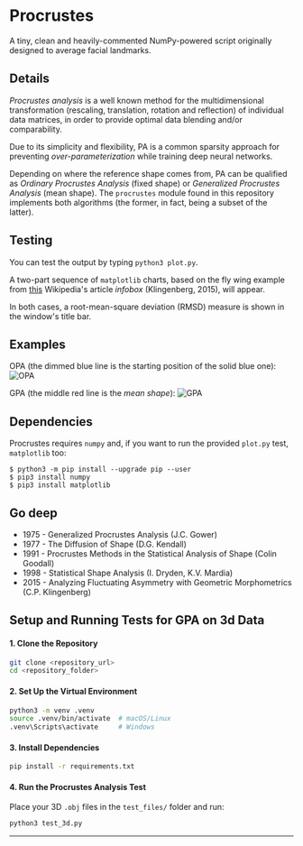 # Procrustes

A tiny, clean and heavily-commented NumPy-powered script originally designed to average facial landmarks. 

## Details

*Procrustes analysis* is a well known method for the multidimensional transformation (rescaling, translation, rotation and reflection) of individual data matrices, in order to provide optimal data blending and/or comparability. 

Due to its simplicity and flexibility, PA is a common sparsity approach for preventing *over-parameterization* while training deep neural networks. 

Depending on where the reference shape comes from, PA can be qualified as *Ordinary Procrustes Analysis* (fixed shape) or *Generalized Procrustes Analysis* (mean shape). The `procrustes` module found in this repository implements both algorithms (the former, in fact, being a subset of the latter). 

## Testing 

You can test the output by typing `python3 plot.py`.

A two-part sequence of `matplotlib` charts, based on the fly wing example from [this](https://en.wikipedia.org/wiki/Procrustes_analysis) Wikipedia's article *infobox* (Klingenberg, 2015), will appear.

In both cases, a root-mean-square deviation (RMSD) measure is shown in the window's title bar.

## Examples

OPA (the dimmed blue line is the starting position of the solid blue one):
![OPA](https://user-images.githubusercontent.com/3150023/105704314-ea4c9380-5f0e-11eb-92b1-095e162f810f.png)

GPA (the middle red line is the *mean shape*):
![GPA](https://user-images.githubusercontent.com/3150023/105704323-ecaeed80-5f0e-11eb-9fa2-1ba683dca69f.png)

## Dependencies

Procrustes requires `numpy` and, if you want to run the provided `plot.py` test, `matplotlib` too:

```
$ python3 -m pip install --upgrade pip --user
$ pip3 install numpy
$ pip3 install matplotlib
```

## Go deep 

* 1975 - Generalized Procrustes Analysis (J.C. Gower)
* 1977 - The Diffusion of Shape (D.G. Kendall)
* 1991 - Procrustes Methods in the Statistical Analysis of Shape (Colin Goodall)
* 1998 - Statistical Shape Analysis (I. Dryden, K.V. Mardia)
* 2015 - Analyzing Fluctuating Asymmetry with Geometric Morphometrics (C.P. Klingenberg)



## Setup and Running Tests for GPA on 3d Data

#### 1. Clone the Repository

```bash
git clone <repository_url>
cd <repository_folder>
```

#### 2. Set Up the Virtual Environment

```bash
python3 -m venv .venv
source .venv/bin/activate  # macOS/Linux
.venv\Scripts\activate     # Windows
```

#### 3. Install Dependencies

```bash
pip install -r requirements.txt
```

#### 4. Run the Procrustes Analysis Test

Place your 3D `.obj` files in the `test_files/` folder and run:

```bash
python3 test_3d.py
```

--- 
